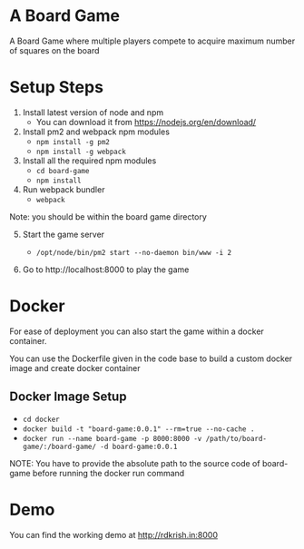 # A Board Game
A Board Game where multiple players compete to acquire maximum number of squares on the board

# Setup Steps
1. Install latest version of node and npm
	- You can download it from https://nodejs.org/en/download/
2. Install pm2 and webpack npm modules
	- `npm install -g pm2`
	- `npm install -g webpack`
3. Install all the required npm modules
	- `cd board-game`
	- `npm install`
4. Run webpack bundler
	- `webpack`

Note: you should be within the board game directory

5. Start the game server
	- `/opt/node/bin/pm2 start --no-daemon bin/www -i 2`

6. Go to http://localhost:8000 to play the game

# Docker

For ease of deployment you can also start the game within a docker container.

You can use the Dockerfile given in the code base to build a custom docker image and create docker container

## Docker Image Setup

- `cd docker`
- `docker build -t "board-game:0.0.1" --rm=true --no-cache .`
- `docker run --name board-game -p 8000:8000 -v /path/to/board-game/:/board-game/ -d board-game:0.0.1`

NOTE: You have to provide the absolute path to the source code of board-game before running the docker run command

# Demo

You can find the working demo at http://rdkrish.in:8000
